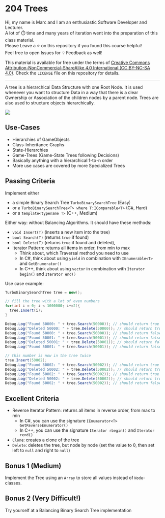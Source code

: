 # 204 Trees

Hi, my name is Marc and I am an enthusiastic Software Developer and Lecturer.\
A lot of ⏱️ time and many years of iteration went into the preparation of this class material.\
Please Leave a ⭐️ on this repository if you found this course helpful!\
Feel free to open Issues for 💡 Feedback as well!

This material is available for free under the terms of [Creative Commons Attribution-NonCommercial-ShareAlike 4.0 International (CC BY-NC-SA 4.0)](https://creativecommons.org/licenses/by-nc-sa/4.0/deed.en). Check the `LICENSE` file on this repository for details.

---

A tree is a hierarchical Data Structure with one Root Node. It is used whenever you want to structure Data in a way that there is a clear Ownership or Association of the children nodes by a parent node. Trees are also used to structure objects hierarchically.

<img src="https://www.tutorialspoint.com/data_structures_algorithms/images/binary_tree.jpg">

## Use-Cases
- Hierarchies of GameObjects
- Class-Inheritance Graphs
- State-Hierarchies
- Game-Trees (Game-State Trees following Decisions)
- Basically anything with a hierarchical 1-to-n order
- More use cases are covered by more Specialized Trees

## Passing Criteria
Implement either
- a simple Binary Search Tree `TurboBinarySearchTree` (Easy)
- or a `TurboBinarySearchTree<T> where T:IComparable<T>` (C#, Hard)
- or a `template<typename T>` (C++, Medium)

Either way: without Balancing Algorithms. It should have these methods:

- `void Insert(T)` (inserts a new item into the tree)
- `bool Search(T)` (returns `true` if found)
- `bool Delete(T)` (returns `true` if found and deleted), 
- Iterator Pattern: returns all items in order, from min to max
  - Think about, which Traversal method you need to use
  - In C#, think about using `yield` in combination with `IEnumerable<T>` and `GetEnumerator()`
  - In C++, think about using `vector` in combination with `Iterator begin()` and `Iterator end()`

Use case example:
```csharp
TurboBinarySearchTree tree = new();

// fill the tree with a lot of even numbers
for(int i = 0; i < 1000000; i+=2){
  tree.Insert(i);
}

Debug.Log("Found 50000: " + tree.Search(50000)); // should return true
Debug.Log("Deleted 50000: " + tree.Delete(50000)); // should return true
Debug.Log("Found 50000: " + tree.Search(50000)); // should return false
Debug.Log("Found 50001: " + tree.Search(50001)); // should return false
Debug.Log("Deleted 50001: " + tree.Delete(50001)); // should return false
Debug.Log("Found 50001: " + tree.Search(50001)); // should return false

// this number is now in the tree twice
tree.Insert(50002);
Debug.Log("Found 50002: " + tree.Search(50002)); // should return true
Debug.Log("Deleted 50002: " + tree.Delete(50002)); // should return true
Debug.Log("Found 50002: " + tree.Search(50002)); // should return true
Debug.Log("Deleted 50002: " + tree.Delete(50002)); // should return true
Debug.Log("Found 50002: " + tree.Search(50002)); // should return false
```

## Excellent Criteria
- Reverse Iterator Pattern: returns all items in reverse order, from max to min
  - In C#, you can use the signature `IEnumerator<T> GetReverseEnumerator()`
  - In C++, you can use the signature `Iterator rbegin()` and `Iterator rend()`
- `Clone`: creates a clone of the tree
- `Delete`: deletes the tree, but node by node (set the value to 0, then set left to `null` and right to `null`)

## Bonus 1 (Medium)
Implement the Tree using an `Array` to store all values instead of `Node`-classes.

## Bonus 2 (Very Difficult!)

Try yourself at a Balancing Binary Search Tree implementation
